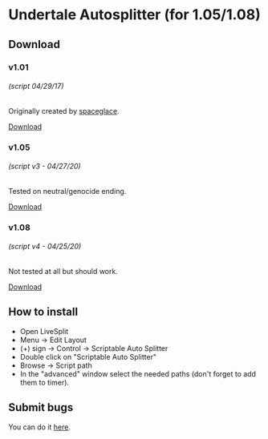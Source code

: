 # Undertale Autosplitter (for 1.05/1.08)
## Download

### v1.01
###### (script 04/29/17)
Originally created by [spaceglace](https://github.com/spaceglace).

[Download](https://raw.githubusercontent.com/antimYT/Undertale-Autosplitter/master/ut_autosplitter_v1.01.asl)

### v1.05
###### (script v3 - 04/27/20)

Tested on neutral/genocide ending.

[Download](https://raw.githubusercontent.com/antimYT/Undertale-Autosplitter/master/ut_autosplitter_v1.05_r3.asl)

### v1.08 
###### (script v4 - 04/25/20)

Not tested at all but should work.

[Download](https://raw.githubusercontent.com/antimYT/Undertale-Autosplitter/master/ut_autosplitter_v1.08_r4.asl)

## How to install
+ Open LiveSplit
+ Menu → Edit Layout
+ (+) sign → Control → Scriptable Auto Splitter
+ Double click on "Scriptable Auto Splitter"
+ Browse → Script path
+ In the "advanced" window select the needed paths (don't forget to add them to timer).

## Submit bugs
You can do it [here](https://github.com/antimYT/Undertale-Autosplitter/issues?q=).